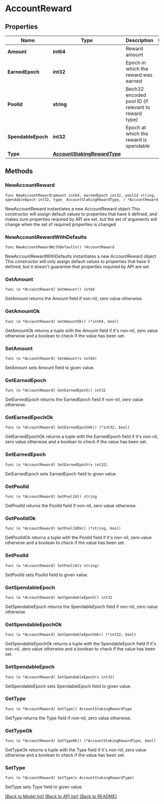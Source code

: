 # AccountReward

## Properties

Name | Type | Description | Notes
------------ | ------------- | ------------- | -------------
**Amount** | **int64** | Reward amount | 
**EarnedEpoch** | **int32** | Epoch in which the reward was earned | 
**PoolId** | **string** | Bech32 encoded pool ID (if relevant to reward type) | 
**SpendableEpoch** | **int32** | Epoch at which the reward is spendable | 
**Type** | [**AccountStakingRewardType**](AccountStakingRewardType.md) |  | 

## Methods

### NewAccountReward

`func NewAccountReward(amount int64, earnedEpoch int32, poolId string, spendableEpoch int32, type_ AccountStakingRewardType, ) *AccountReward`

NewAccountReward instantiates a new AccountReward object
This constructor will assign default values to properties that have it defined,
and makes sure properties required by API are set, but the set of arguments
will change when the set of required properties is changed

### NewAccountRewardWithDefaults

`func NewAccountRewardWithDefaults() *AccountReward`

NewAccountRewardWithDefaults instantiates a new AccountReward object
This constructor will only assign default values to properties that have it defined,
but it doesn't guarantee that properties required by API are set

### GetAmount

`func (o *AccountReward) GetAmount() int64`

GetAmount returns the Amount field if non-nil, zero value otherwise.

### GetAmountOk

`func (o *AccountReward) GetAmountOk() (*int64, bool)`

GetAmountOk returns a tuple with the Amount field if it's non-nil, zero value otherwise
and a boolean to check if the value has been set.

### SetAmount

`func (o *AccountReward) SetAmount(v int64)`

SetAmount sets Amount field to given value.


### GetEarnedEpoch

`func (o *AccountReward) GetEarnedEpoch() int32`

GetEarnedEpoch returns the EarnedEpoch field if non-nil, zero value otherwise.

### GetEarnedEpochOk

`func (o *AccountReward) GetEarnedEpochOk() (*int32, bool)`

GetEarnedEpochOk returns a tuple with the EarnedEpoch field if it's non-nil, zero value otherwise
and a boolean to check if the value has been set.

### SetEarnedEpoch

`func (o *AccountReward) SetEarnedEpoch(v int32)`

SetEarnedEpoch sets EarnedEpoch field to given value.


### GetPoolId

`func (o *AccountReward) GetPoolId() string`

GetPoolId returns the PoolId field if non-nil, zero value otherwise.

### GetPoolIdOk

`func (o *AccountReward) GetPoolIdOk() (*string, bool)`

GetPoolIdOk returns a tuple with the PoolId field if it's non-nil, zero value otherwise
and a boolean to check if the value has been set.

### SetPoolId

`func (o *AccountReward) SetPoolId(v string)`

SetPoolId sets PoolId field to given value.


### GetSpendableEpoch

`func (o *AccountReward) GetSpendableEpoch() int32`

GetSpendableEpoch returns the SpendableEpoch field if non-nil, zero value otherwise.

### GetSpendableEpochOk

`func (o *AccountReward) GetSpendableEpochOk() (*int32, bool)`

GetSpendableEpochOk returns a tuple with the SpendableEpoch field if it's non-nil, zero value otherwise
and a boolean to check if the value has been set.

### SetSpendableEpoch

`func (o *AccountReward) SetSpendableEpoch(v int32)`

SetSpendableEpoch sets SpendableEpoch field to given value.


### GetType

`func (o *AccountReward) GetType() AccountStakingRewardType`

GetType returns the Type field if non-nil, zero value otherwise.

### GetTypeOk

`func (o *AccountReward) GetTypeOk() (*AccountStakingRewardType, bool)`

GetTypeOk returns a tuple with the Type field if it's non-nil, zero value otherwise
and a boolean to check if the value has been set.

### SetType

`func (o *AccountReward) SetType(v AccountStakingRewardType)`

SetType sets Type field to given value.



[[Back to Model list]](../README.md#documentation-for-models) [[Back to API list]](../README.md#documentation-for-api-endpoints) [[Back to README]](../README.md)


